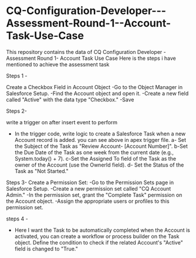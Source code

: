 # CQ-Configuration-Developer---Assessment-Round-1--Account-Task-Use-Case
This repository contains the data of CQ Configuration Developer - Assessment Round 1- Account Task Use Case
Here is the steps i have mentioned to achieve the assessment task 

Steps 1 -

Create a Checkbox Field in Account Object 
 -Go to the Object Manager in Salesforce Setup.
 -Find the Account object and open it.
 -Create a new field called "Active" with the data type "Checkbox."
 -Save

Steps 2- 

 write a trigger on after insert event to perform 
 - In the trigger code, write logic to create a Salesforce Task when a new Account record is added. you can see above in apex trigger file.
   a- Set the Subject of the Task as "Review Account- [Account Number]".
   b-Set the Due Date of the Task as one week from the current date (e.g., System.today() + 7).
   c-Set the Assigned To field of the Task as the owner of the Account (use the OwnerId field).
   d- Set the Status of the Task as "Not Started."

Steps 3- 
 Create a Permission Set:
-Go to the Permission Sets page in Salesforce Setup.
-Create a new permission set called "CQ Account Admin."
-In the permission set, grant the "Complete Task" permission on the Account object.
-Assign the appropriate users or profiles to this permission set.

steps 4 - 
  - Here I  want the Task to be automatically completed when the Account is activated, you can create a workflow or process builder on the Task object.
      Define the condition to check if the related Account's "Active" field is changed to "True."

